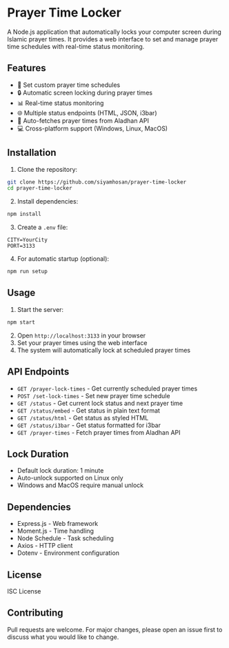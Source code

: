 # Prayer Time Locker

A Node.js application that automatically locks your computer screen during Islamic prayer times. It provides a web interface to set and manage prayer time schedules with real-time status monitoring.

## Features

- 🕌 Set custom prayer time schedules
- 🔒 Automatic screen locking during prayer times
- 📊 Real-time status monitoring
- 🌐 Multiple status endpoints (HTML, JSON, i3bar)
- 🔄 Auto-fetches prayer times from Aladhan API
- 💻 Cross-platform support (Windows, Linux, MacOS)

## Installation

1. Clone the repository:
```bash
git clone https://github.com/siyamhosan/prayer-time-locker
cd prayer-time-locker
```

2. Install dependencies:
```bash
npm install
```

3. Create a `.env` file:
```env
CITY=YourCity
PORT=3133
```

4. For automatic startup (optional):
```bash
npm run setup
```

## Usage

1. Start the server:
```bash
npm start
```

2. Open `http://localhost:3133` in your browser
3. Set your prayer times using the web interface
4. The system will automatically lock at scheduled prayer times

## API Endpoints

- `GET /prayer-lock-times` - Get currently scheduled prayer times
- `POST /set-lock-times` - Set new prayer time schedule
- `GET /status` - Get current lock status and next prayer time
- `GET /status/embed` - Get status in plain text format
- `GET /status/html` - Get status as styled HTML
- `GET /status/i3bar` - Get status formatted for i3bar
- `GET /prayer-times` - Fetch prayer times from Aladhan API

## Lock Duration

- Default lock duration: 1 minute
- Auto-unlock supported on Linux only
- Windows and MacOS require manual unlock

## Dependencies

- Express.js - Web framework
- Moment.js - Time handling
- Node Schedule - Task scheduling
- Axios - HTTP client
- Dotenv - Environment configuration

## License

ISC License

## Contributing

Pull requests are welcome. For major changes, please open an issue first to discuss what you would like to change.